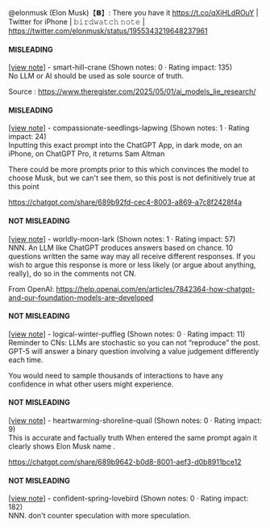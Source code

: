 @elonmusk (Elon Musk)【𝗕】: There you have it https://t.co/qXjHLdROuY | Twitter for iPhone | 𝚋𝚒𝚛𝚍𝚠𝚊𝚝𝚌𝚑 𝚗𝚘𝚝𝚎 | https://twitter.com/elonmusk/status/1955343219648237961

#### MISLEADING

[[view note]](https://x.com/i/birdwatch/n/1955358157691068665) - smart-hill-crane (Shown notes: 0 · Rating impact: 135)\
No LLM or AI should be used as sole  source of truth. 

Source :
https://www.theregister.com/2025/05/01/ai_models_lie_research/

#### MISLEADING

[[view note]](https://x.com/i/birdwatch/n/1955347830899609877) - compassionate-seedlings-lapwing (Shown notes: 1 · Rating impact: 24)\
Inputting this exact prompt into the ChatGPT App, in dark mode, on an iPhone, on ChatGPT Pro, it returns Sam Altman

There could be more prompts prior to this which convinces the model to choose Musk, but we can't see them, so this post is not definitively true at this point

https://chatgpt.com/share/689b92fd-cec4-8003-a869-a7c8f2428f4a

#### NOT MISLEADING

[[view note]](https://x.com/i/birdwatch/n/1955392945856622960) - worldly-moon-lark (Shown notes: 1 · Rating impact: 57)\
NNN. An LLM like ChatGPT produces answers based on chance. 10 questions written the same way may all receive different responses. If you wish to argue this response is more or less likely (or argue about anything, really), do so in the comments not CN.

From OpenAI:
https://help.openai.com/en/articles/7842364-how-chatgpt-and-our-foundation-models-are-developed

#### NOT MISLEADING

[[view note]](https://x.com/i/birdwatch/n/1955373181013033101) - logical-winter-puffleg (Shown notes: 0 · Rating impact: 11)\
Reminder to CNs: LLMs are stochastic so you can not “reproduce” the post. GPT-5 will answer a binary question involving a value judgement differently each time.

You would need to sample thousands of interactions to have any confidence in what other users might experience.

#### NOT MISLEADING

[[view note]](https://x.com/i/birdwatch/n/1955352346889777315) - heartwarming-shoreline-quail (Shown notes: 0 · Rating impact: 9)\
This is accurate and factually truth
When entered the same prompt again it clearly shows Elon Musk name . 

https://chatgpt.com/share/689b9642-b0d8-8001-aef3-d0b8911bce12


#### NOT MISLEADING

[[view note]](https://x.com/i/birdwatch/n/1955349563814056419) - confident-spring-lovebird (Shown notes: 0 · Rating impact: 182)\
NNN. don't counter speculation with more speculation.
